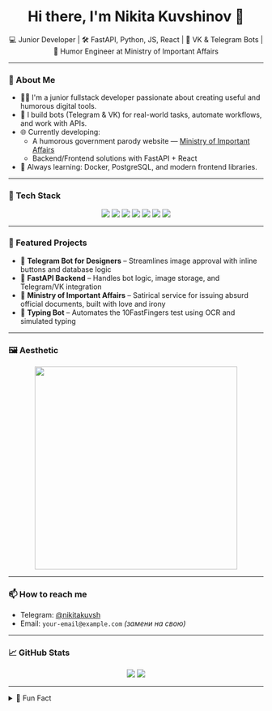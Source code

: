 <h1 align="center">Hi there, I'm Nikita Kuvshinov 👋</h1>

<p align="center">
  💻 Junior Developer | 🛠 FastAPI, Python, JS, React | 🤖 VK & Telegram Bots | 🎨 Humor Engineer at Ministry of Important Affairs
</p>

---

### 🚀 About Me

- 👨‍💻 I'm a junior fullstack developer passionate about creating useful and humorous digital tools.
- 🔧 I build bots (Telegram & VK) for real-world tasks, automate workflows, and work with APIs.
- 🌐 Currently developing: 
  - A humorous government parody website — [Ministry of Important Affairs](#)
  - Backend/Frontend solutions with FastAPI + React
- 🧠 Always learning: Docker, PostgreSQL, and modern frontend libraries.

---

### 🔨 Tech Stack

<p align="center">
  <img src="https://img.shields.io/badge/Python-3670A0?style=for-the-badge&logo=python&logoColor=white"/>
  <img src="https://img.shields.io/badge/FastAPI-005571?style=for-the-badge&logo=fastapi"/>
  <img src="https://img.shields.io/badge/JavaScript-F7DF1E?style=for-the-badge&logo=javascript&logoColor=black"/>
  <img src="https://img.shields.io/badge/React-20232A?style=for-the-badge&logo=react&logoColor=61DAFB"/>
  <img src="https://img.shields.io/badge/Telegram%20Bot-2CA5E0?style=for-the-badge&logo=telegram&logoColor=white"/>
  <img src="https://img.shields.io/badge/VK%20Bot-4680C2?style=for-the-badge&logo=vk&logoColor=white"/>
  <img src="https://img.shields.io/badge/PostgreSQL-316192?style=for-the-badge&logo=postgresql&logoColor=white"/>
</p>

---

### 📸 Featured Projects

- 🤖 **Telegram Bot for Designers** – Streamlines image approval with inline buttons and database logic  
- 💼 **FastAPI Backend** – Handles bot logic, image storage, and Telegram/VK integration  
- 🧾 **Ministry of Important Affairs** – Satirical service for issuing absurd official documents, built with love and irony  
- 🧠 **Typing Bot** – Automates the 10FastFingers test using OCR and simulated typing  

---

### 🖼️ Aesthetic

<p align="center">
  <img src="https://media.giphy.com/media/qgQUggAC3Pfv687qPC/giphy.gif" width="400" />
</p>

---

### 📫 How to reach me

- Telegram: [@nikitakuvsh](https://t.me/nikitakuvsh)
- Email: `your-email@example.com` *(замени на свою)*

---

### 📈 GitHub Stats

<p align="center">
  <img src="https://github-readme-stats.vercel.app/api?username=nikitakuvsh&show_icons=true&theme=radical&hide=issues"/>
  <img src="https://github-readme-stats.vercel.app/api/top-langs/?username=nikitakuvsh&layout=compact&theme=radical"/>
</p>

---

<details>
<summary>📜 Fun Fact</summary>
  
> I once made a government-style website that issues nonsense certificates — and people *loved* it.

</details>
